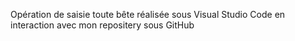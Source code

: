 Opération de saisie toute bête réalisée sous Visual Studio Code
en interaction avec mon repositery sous GitHub